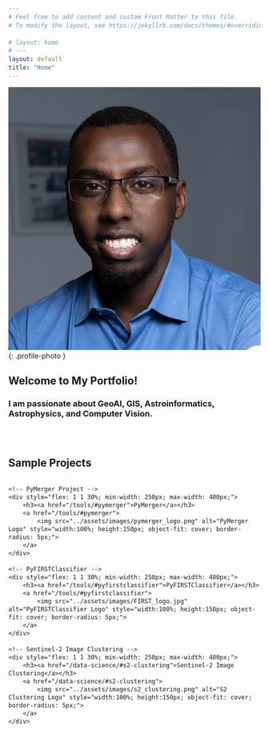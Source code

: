 ```yaml
---
# Feel free to add content and custom Front Matter to this file.
# To modify the layout, see https://jekyllrb.com/docs/themes/#overriding-theme-defaults

# layout: home
# ---
layout: default
title: "Home"
---
```



![My Photo](assets/images/photo.jpg){: .profile-photo }

## Welcome to My Portfolio!

### I am passionate about GeoAI, GIS, Astroinformatics, Astrophysics, and Computer Vision.

<div style="margin-bottom: 2cm;"></div>

## Sample Projects


<div style="display: flex; flex-wrap: wrap; justify-content: space-around; gap: 2%;">

    <!-- PyMerger Project -->
    <div style="flex: 1 1 30%; min-width: 250px; max-width: 400px;">
        <h3><a href="/tools/#pymerger">PyMerger</a></h3>
        <a href="/tools/#pymerger">
            <img src="../assets/images/pymerger_logo.png" alt="PyMerger Logo" style="width:100%; height:150px; object-fit: cover; border-radius: 5px;">
        </a>
    </div>

    <!-- PyFIRSTClassifier -->
    <div style="flex: 1 1 30%; min-width: 250px; max-width: 400px;">
        <h3><a href="/tools/#pyfirstclassifier">PyFIRSTClassifier</a></h3>
        <a href="/tools/#pyfirstclassifier">
            <img src="../assets/images/FIRST_logo.jpg" alt="PyFIRSTClassifier Logo" style="width:100%; height:150px; object-fit: cover; border-radius: 5px;">
        </a>
    </div>

    <!-- Sentinel-2 Image Clustering -->
    <div style="flex: 1 1 30%; min-width: 250px; max-width: 400px;">
        <h3><a href="/data-science/#s2-clustering">Sentinel-2 Image Clustering</a></h3>
        <a href="/data-science/#s2-clustering">
            <img src="../assets/images/s2_clustering.png" alt="S2 Clustering Logo" style="width:100%; height:150px; object-fit: cover; border-radius: 5px;">
        </a>
    </div>

</div>




